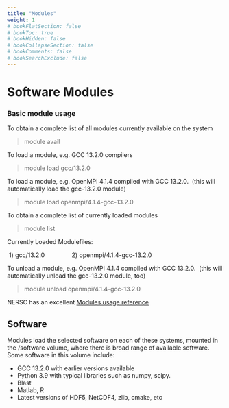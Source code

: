 ```yaml
---
title: "Modules"
weight: 1
# bookFlatSection: false
# bookToc: true
# bookHidden: false
# bookCollapseSection: false
# bookComments: false
# bookSearchExclude: false
---
```


# Software Modules

### Basic module usage

To obtain a complete list of all modules currently available on the system

> module avail

To load a module, e.g. GCC 13.2.0 compilers

> module load gcc/13.2.0

To load a module, e.g. OpenMPI 4.1.4 compiled with GCC 13.2.0.  (this will automatically load the gcc-13.2.0 module) 

> module load openmpi/4.1.4-gcc-13.2.0

To obtain a complete list of currently loaded modules

> module list

Currently Loaded Modulefiles:

 1) gcc/13.2.0                2) openmpi/4.1.4-gcc-13.2.0

To unload a module, e.g. OpenMPI 4.1.4 compiled with GCC 13.2.0.  (this will automatically unload the gcc-13.2.0 module, too) 

> module unload openmpi/4.1.4-gcc-13.2.0

NERSC has an excellent [Modules usage reference](https://www.nersc.gov/users/software/user-environment/modules/)

Software
--------

Modules load the selected software on each of these systems, mounted in the /software volume, where there is broad range of available software.  Some software in this volume include:

  + GCC 13.2.0 with earlier versions available
  + Python 3.9 with typical libraries such as numpy, scipy.
  + Blast
  + Matlab, R
  + Latest versions of HDF5, NetCDF4, zlib, cmake, etc
